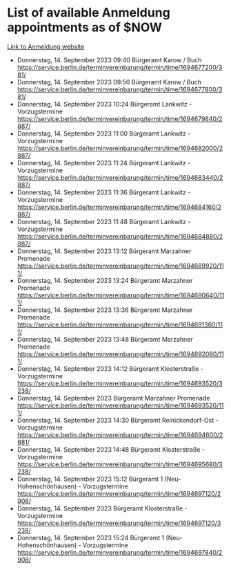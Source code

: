 # List of available Anmeldung appointments as of $NOW
[Link to Anmeldung website](https://service.berlin.de/terminvereinbarung/termin/tag.php?termin=1&anliegen[]=120686&dienstleisterlist=122210,122217,327316,122219,327312,122227,327314,122231,327346,122243,327348,122254,122252,329742,122260,329745,122262,329748,122271,327278,122273,327274,122277,327276,330436,122280,327294,122282,327290,122284,327292,122291,327270,122285,327266,122286,327264,122296,327268,150230,329760,122297,327286,122294,327284,122312,329763,122314,329775,122304,327330,122311,327334,122309,327332,317869,122281,327352,122279,329772,122283,122276,327324,122274,327326,122267,329766,122246,327318,122251,327320,122257,327322,122208,327298,122226,327300&herkunft=http%3A%2F%2Fservice.berlin.de%2Fdienstleistung%2F120686%2F)
- Donnerstag, 14. September 2023 09:40 Bürgeramt Karow / Buch https://service.berlin.de/terminvereinbarung/termin/time/1694677200/381/
- Donnerstag, 14. September 2023 09:50 Bürgeramt Karow / Buch https://service.berlin.de/terminvereinbarung/termin/time/1694677800/381/
- Donnerstag, 14. September 2023 10:24 Bürgeramt Lankwitz - Vorzugstermine https://service.berlin.de/terminvereinbarung/termin/time/1694679840/2887/
- Donnerstag, 14. September 2023 11:00 Bürgeramt Lankwitz - Vorzugstermine https://service.berlin.de/terminvereinbarung/termin/time/1694682000/2887/
- Donnerstag, 14. September 2023 11:24 Bürgeramt Lankwitz - Vorzugstermine https://service.berlin.de/terminvereinbarung/termin/time/1694683440/2887/
- Donnerstag, 14. September 2023 11:36 Bürgeramt Lankwitz - Vorzugstermine https://service.berlin.de/terminvereinbarung/termin/time/1694684160/2887/
- Donnerstag, 14. September 2023 11:48 Bürgeramt Lankwitz - Vorzugstermine https://service.berlin.de/terminvereinbarung/termin/time/1694684880/2887/
- Donnerstag, 14. September 2023 13:12 Bürgeramt Marzahner Promenade https://service.berlin.de/terminvereinbarung/termin/time/1694689920/111/
- Donnerstag, 14. September 2023 13:24 Bürgeramt Marzahner Promenade https://service.berlin.de/terminvereinbarung/termin/time/1694690640/111/
- Donnerstag, 14. September 2023 13:36 Bürgeramt Marzahner Promenade https://service.berlin.de/terminvereinbarung/termin/time/1694691360/111/
- Donnerstag, 14. September 2023 13:48 Bürgeramt Marzahner Promenade https://service.berlin.de/terminvereinbarung/termin/time/1694692080/111/
- Donnerstag, 14. September 2023 14:12 Bürgeramt Klosterstraße - Vorzugstermine https://service.berlin.de/terminvereinbarung/termin/time/1694693520/3238/
- Donnerstag, 14. September 2023  Bürgeramt Marzahner Promenade https://service.berlin.de/terminvereinbarung/termin/time/1694693520/111/
- Donnerstag, 14. September 2023 14:30 Bürgeramt Reinickendorf-Ost - Vorzugstermine https://service.berlin.de/terminvereinbarung/termin/time/1694694600/2881/
- Donnerstag, 14. September 2023 14:48 Bürgeramt Klosterstraße - Vorzugstermine https://service.berlin.de/terminvereinbarung/termin/time/1694695680/3238/
- Donnerstag, 14. September 2023 15:12 Bürgeramt 1 (Neu- Hohenschönhausen) - Vorzugstermine https://service.berlin.de/terminvereinbarung/termin/time/1694697120/2908/
- Donnerstag, 14. September 2023  Bürgeramt Klosterstraße - Vorzugstermine https://service.berlin.de/terminvereinbarung/termin/time/1694697120/3238/
- Donnerstag, 14. September 2023 15:24 Bürgeramt 1 (Neu- Hohenschönhausen) - Vorzugstermine https://service.berlin.de/terminvereinbarung/termin/time/1694697840/2908/
